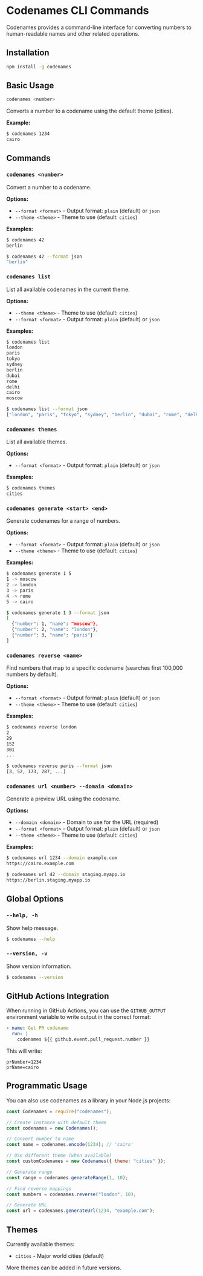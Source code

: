 # Codenames CLI Commands

Codenames provides a command-line interface for converting numbers to human-readable names and other related operations.

## Installation

```bash
npm install -g codenames
```

## Basic Usage

```bash
codenames <number>
```

Converts a number to a codename using the default theme (cities).

**Example:**

```bash
$ codenames 1234
cairo
```

## Commands

### `codenames <number>`

Convert a number to a codename.

**Options:**

- `--format <format>` - Output format: `plain` (default) or `json`
- `--theme <theme>` - Theme to use (default: `cities`)

**Examples:**

```bash
$ codenames 42
berlin

$ codenames 42 --format json
"berlin"
```

### `codenames list`

List all available codenames in the current theme.

**Options:**

- `--theme <theme>` - Theme to use (default: `cities`)
- `--format <format>` - Output format: `plain` (default) or `json`

**Examples:**

```bash
$ codenames list
london
paris
tokyo
sydney
berlin
dubai
rome
delhi
cairo
moscow

$ codenames list --format json
["london", "paris", "tokyo", "sydney", "berlin", "dubai", "rome", "delhi", "cairo", "moscow"]
```

### `codenames themes`

List all available themes.

**Options:**

- `--format <format>` - Output format: `plain` (default) or `json`

**Examples:**

```bash
$ codenames themes
cities
```

### `codenames generate <start> <end>`

Generate codenames for a range of numbers.

**Options:**

- `--format <format>` - Output format: `plain` (default) or `json`
- `--theme <theme>` - Theme to use (default: `cities`)

**Examples:**

```bash
$ codenames generate 1 5
1 -> moscow
2 -> london
3 -> paris
4 -> rome
5 -> cairo

$ codenames generate 1 3 --format json
[
  {"number": 1, "name": "moscow"},
  {"number": 2, "name": "london"},
  {"number": 3, "name": "paris"}
]
```

### `codenames reverse <name>`

Find numbers that map to a specific codename (searches first 100,000 numbers by default).

**Options:**

- `--format <format>` - Output format: `plain` (default) or `json`
- `--theme <theme>` - Theme to use (default: `cities`)

**Examples:**

```bash
$ codenames reverse london
2
29
152
301
...

$ codenames reverse paris --format json
[3, 52, 173, 287, ...]
```

### `codenames url <number> --domain <domain>`

Generate a preview URL using the codename.

**Options:**

- `--domain <domain>` - Domain to use for the URL (required)
- `--format <format>` - Output format: `plain` (default) or `json`
- `--theme <theme>` - Theme to use (default: `cities`)

**Examples:**

```bash
$ codenames url 1234 --domain example.com
https://cairo.example.com

$ codenames url 42 --domain staging.myapp.io
https://berlin.staging.myapp.io
```

## Global Options

### `--help, -h`

Show help message.

```bash
$ codenames --help
```

### `--version, -v`

Show version information.

```bash
$ codenames --version
```

## GitHub Actions Integration

When running in GitHub Actions, you can use the `GITHUB_OUTPUT` environment variable to write output in the correct format:

```yaml
- name: Get PR codename
  run: |
    codenames ${{ github.event.pull_request.number }}
```

This will write:

```
prNumber=1234
prName=cairo
```

## Programmatic Usage

You can also use codenames as a library in your Node.js projects:

```javascript
const Codenames = require("codenames");

// Create instance with default theme
const codenames = new Codenames();

// Convert number to name
const name = codenames.encode(1234); // 'cairo'

// Use different theme (when available)
const customCodenames = new Codenames({ theme: "cities" });

// Generate range
const range = codenames.generateRange(1, 10);

// Find reverse mappings
const numbers = codenames.reverse("london", 10);

// Generate URL
const url = codenames.generateUrl(1234, "example.com");
```

## Themes

Currently available themes:

- `cities` - Major world cities (default)

More themes can be added in future versions.
